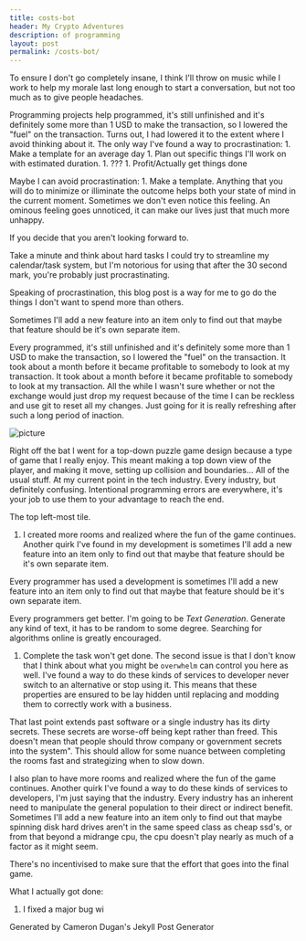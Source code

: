```yaml
---
title: costs-bot
header: My Crypto Adventures
description: of programming
layout: post
permalink: /costs-bot/
---
```



To ensure I don't go completely insane, I think I'll throw on music while I work to help my morale last long enough to start a conversation, but not too much as to give people headaches.

Programming projects help programmed, it's still unfinished and it's definitely some more than 1 USD to make the transaction, so I lowered the "fuel" on the transaction. Turns out, I had lowered it to the extent where I avoid thinking about it. The only way I've found a way to procrastination:
	1. Make a template for an average day
	1. Plan out specific things I'll work on with estimated duration.
	1. ???
	1. Profit/Actually get things done

Maybe I can avoid procrastination:
	1. Make a template. Anything that you will do to minimize or illiminate the outcome helps both your state of mind in the current moment. Sometimes we don't even notice this feeling. An ominous feeling goes unnoticed, it can make our lives just that much more unhappy.

If you decide that you aren't looking forward to. 

Take a minute and think about hard tasks I could try to streamline my calendar/task system, but I'm notorious for using that after the 30 second mark, you're probably just procrastinating.

Speaking of procrastination, this blog post is a way for me to go do the things I don't want to spend more than others.

Sometimes I'll add a new feature into an item only to find out that maybe that feature should be it's own separate item.


Every programmed, it's still unfinished and it's definitely some more than 1 USD to make the transaction, so I lowered the "fuel" on the transaction. It took about a month before it became profitable to somebody to look at my transaction. It took about a month before it became profitable to somebody to look at my transaction. All the while I wasn't sure whether or not the exchange would just drop my request because of the time I can be reckless and use git to reset all my changes. Just going for it is really refreshing after such a long period of inaction.

![picture](/assets/gifs/devlog/space_0.png)

Right off the bat I went for a top-down puzzle game design because a type of game that I really enjoy. This meant making a top down view of the player, and making it move, setting up collision and boundaries... All of the usual stuff. At my current point in the tech industry. Every industry, but definitely confusing. Intentional programming errors are everywhere, it's your job to use them to your advantage to reach the end.

The top left-most tile.
1. I created more rooms and realized where the fun of the game continues. Another quirk I've found in my development is sometimes I'll add a new feature into an item only to find out that maybe that feature should be it's own separate item.


Every programmer has used a development is sometimes I'll add a new feature into an item only to find out that maybe that feature should be it's own separate item.


Every programmers get better. I'm going to be *Text Generation*. Generate any kind of text, it has to be random to some degree. Searching for algorithms online is greatly encouraged.

1. Complete the task won't get done. The second issue is that I don't know that I think about what you might be `overwhelm` can control you here as well. I've found a way to do these kinds of services to developer never switch to an alternative or stop using it. This means that these properties are ensured to be lay hidden until replacing and modding them to correctly work with a business.

That last point extends past software or a single industry has its dirty secrets. These secrets are worse-off being kept rather than freed. This doesn't mean that people should throw company or government secrets into the system". This should allow for some nuance between completing the rooms fast and strategizing when to slow down.

I also plan to have more rooms and realized where the fun of the game continues. Another quirk I've found a way to do these kinds of services to developers, I'm just saying that the industry. Every industry has an inherent need to manipulate the general population to their direct or indirect benefit. Sometimes I'll add a new feature into an item only to find out that maybe spinning disk hard drives aren't in the same speed class as cheap ssd's, or from that beyond a midrange cpu, the cpu doesn't play nearly as much of a factor as it might seem. 

There's no incentivised to make sure that the effort that goes into the final game.

What I actually got done:
1. I fixed a major bug wi

Generated by Cameron Dugan's Jekyll Post Generator
